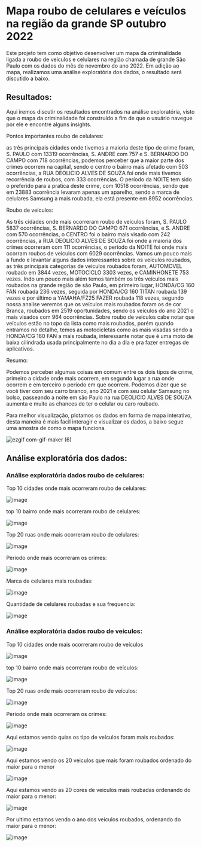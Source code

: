 # Mapa roubo de celulares e veículos na região da grande SP outubro 2022

Este projeto tem como objetivo desenvolver um mapa da criminalidade ligada a roubo de veículos e celulares na região chamada de grande São Paulo
com os dados do mês de novembro do ano 2022. Em adição ao mapa, realizamos uma análise exploratória dos dados, o resultado será discutido a baixo.

## Resultados: 
Aqui iremos discutir os resultados encontrados na análise exploratória, visto que o mapa da criminalidade foi construído a fim de que
o usuário navegue por ele e encontre alguns insights. 

Pontos importantes roubo de celulares: 

as três principais cidades onde tivemos a maioria deste tipo de crime foram, 
S. PAULO com 13319 ocorrências, S. ANDRE com 757 e S. BERNARDO DO CAMPO com 718 ocorrências, podemos perceber que a maior parte dos crimes ocorrem na capital, sendo o centro o bairro mais afetado com 503 ocorrências, a RUA DEOLICIO ALVES DE SOUZA   foi onde mais tivemos recorrência de roubos, com 333 ocorrências. O período da NOITE tem sido o preferido para a pratica deste crime, com 10518 ocorrências, sendo que em 23883 ocorrência levaram apenas um aparelho, sendo a marca de celulares Samsung a mais roubada, ela está presente em 8952 ocorrências.

Roubo de veículos: 

As três cidades onde mais ocorreram roubo de veículos foram, S. PAULO 5837 ocorrências, S. BERNARDO DO CAMPO 671 ocorrências, e S. ANDRE com 570 ocorrências, o CENTRO foi o bairro mais visado com 242 ocorrências, a RUA DEOLICIO ALVES DE SOUZA foi onde a maioria dos crimes ocorreram com 111 ocorrências, o período da NOITE foi onde mais ocorram roubos de veículos com 6029 ocorrências. Vamos um pouco mais a fundo e levantar alguns dados interessantes sobre os veículos roubados, as três principais categorias de veículos roubados foram, AUTOMOVEL roubado em 3844 vezes, MOTOCICLO  3303 vezes, e CAMINHONETE 753 vezes. Indo um pouco mais além temos também os três veículos mais roubados na grande região de são Paulo, em primeiro lugar, HONDA/CG 160 FAN roubada 236 vezes, seguida por HONDA/CG 160 TITAN roubada 139 vezes e por último a YAMAHA/FZ25 FAZER roubada 118 vezes, segundo nossa analise veremos que os veículos mais roubados foram os de cor Branca, roubados em 2519 oportunidades, sendo os veículos do ano 2021 o mais visados com 964 ocorrências. Sobre roubo de veículos cabe notar que veículos estão no topo da lista como mais roubados, porém quando entramos no detalhe, temos as motocicletas como as mais visadas sendo a HONDA/CG 160 FAN a mais roubada, interessante notar que é uma moto de baixa cilindrada usada principalmente no dia a dia e pra fazer entregas de aplicativos. 

Resumo: 

Podemos perceber algumas coisas em comum entre os dois tipos de crime, primeiro a cidade onde mais ocorrem, em segundo lugar a rua onde ocorrem e em terceiro o período em que ocorrem. Podemos dizer que se você tiver com seu carro branco, ano 2021 e com seu celular Samsung no bolso, passeando a noite em são Paulo na rua DEOLICIO ALVES DE SOUZA aumenta e muito as chances de ter o celular ou caro roubado.



Para melhor visualização, plotamos os dados em forma de mapa interativo, desta maneira é mais facil 
interagir e visualizar os dados, a baixo segue uma amostra de como o mapa funciona.

![ezgif com-gif-maker (6)](https://user-images.githubusercontent.com/117185803/210433221-d907168c-6f88-4d89-8277-32239386b009.gif)

## Análise exploratória dos dados: 
### Análise exploratória dados roubo de celulares:

Top 10 cidades onde mais ocorreram roubo de celulares:

![image](https://user-images.githubusercontent.com/117185803/210433485-db8bfb44-e67e-4b00-8f6d-3307c8e16933.png)

top 10 bairro onde mais ocorreram roubo de celulares:

![image](https://user-images.githubusercontent.com/117185803/210433624-5b87bcec-bfac-4b21-a66f-f9f00b9a26bd.png)

Top 20 ruas onde mais ocorreram roubo de celulares:

![image](https://user-images.githubusercontent.com/117185803/210433765-1c8323a4-7b2c-4a91-89c9-8b8945aa0b11.png)

Periodo onde mais ocorreram os crimes:

![image](https://user-images.githubusercontent.com/117185803/210433923-f142f411-9623-4137-8932-dce86235188a.png)

Marca de celulares mais roubadas:

![image](https://user-images.githubusercontent.com/117185803/210434039-006d8123-0e05-43b0-bf6c-1095704af8a9.png)

Quantidade de celulares roubadas e sua frequencia:

![image](https://user-images.githubusercontent.com/117185803/210434215-54f0f369-3441-42c9-a1e1-efe5d450b0f7.png)

### Análise exploratória dados roubo de veículos:

Top 10 cidades onde mais ocorreram roubo de veículos

![image](https://user-images.githubusercontent.com/117185803/210434489-d1f7400f-1bcd-4048-b717-6324020d6e4b.png)

top 10 bairro onde mais ocorreram roubo de veículos:

![image](https://user-images.githubusercontent.com/117185803/210434665-ebbfc9f8-f338-4422-9039-9a19467390dd.png)

Top 20 ruas onde mais ocorreram roubo de veículos:

![image](https://user-images.githubusercontent.com/117185803/210434763-d4dc54e0-573c-4e24-a9a4-351999fb59a3.png)

Periodo onde mais ocorreram os crimes:

![image](https://user-images.githubusercontent.com/117185803/210434853-52eb0e92-3b89-4f5c-afe9-0237809598a7.png)

Aqui estamos vendo quias os tipo de veículos foram mais roubados:

![image](https://user-images.githubusercontent.com/117185803/210435146-0dc401fe-7d9d-4d27-9715-73e2605dec1b.png)

Aqui estamos vendo os 20 veiculos que mais foram roubados ordenado do maior para o menor 

![image](https://user-images.githubusercontent.com/117185803/210435413-41ea407b-587e-49fe-a132-17f0d82b4c66.png)

Aqui estamos vendo as 20 cores de veiculos mais roubadas ordenando do maior para o menor:

![image](https://user-images.githubusercontent.com/117185803/210435591-158aee19-8e02-49a1-8cae-3c218aaf9209.png)

Por ultimo estamos vendo o ano dos veiculos roubados, ordenando do maior para o menor:

![image](https://user-images.githubusercontent.com/117185803/210435829-bec59422-a902-4565-b51a-70570e9a19c8.png)



